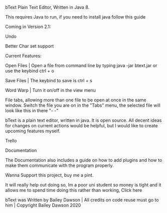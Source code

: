 bText
Plain Text Editor, Written in Java 8.

This requires Java to run, if you need to install java follow this guide

Coming in Version 2.1:

Undo

Better Char set support

Current Features:

Open Files | Open a file from command line by typing java -jar btext.jar <file> or use the keybind ctrl + o

Save Files | The keybind to save is ctrl + s

Word Warp | Turn it on/off in the view menu

File tabs, allowing more than one file to be open at once in the same window. Switch the file you are on in the "Tabs" menu, the selected file will look like this in there "- -"

bText is a plain text editor, written in java. It is open source. All decent ideas for changes on current actions would be helpful, but I would like to create upcoming features myself.

Trello

Documentation

The Documentation also includes a guide on how to add plugins and how to make them communicate with the program properly.

Wanna Support this project, buy me a pint.

It will really help out doing so, Im a poor uni student so money is tight and it allows me to spend time doing this rather than working, Click here

bText was Written by Bailey Dawson | All credits on code reuse must go to him | Copyright Bailey Dawson 2020
